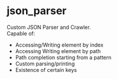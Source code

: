 # json_parser

Custom JSON Parser and Crawler.  
Capable of:
- Accessing/Writing element by index
- Accessing Writing element by path
- Path completion starting from a pattern
- Custom parsing/printing
- Existence of certain keys

